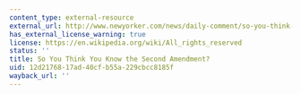 ```yaml
---
content_type: external-resource
external_url: http://www.newyorker.com/news/daily-comment/so-you-think-you-know-the-second-amendment
has_external_license_warning: true
license: https://en.wikipedia.org/wiki/All_rights_reserved
status: ''
title: So You Think You Know the Second Amendment?
uid: 12d21768-17ad-40cf-b55a-229cbcc8185f
wayback_url: ''
---
```

